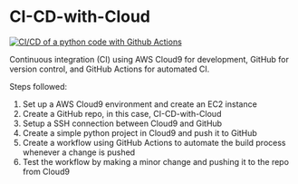 # CI-CD-with-Cloud

[![CI/CD of a python code with Github Actions](https://github.com/Ramkuchana/CI-CD-with-Cloud/actions/workflows/blank.yml/badge.svg)](https://github.com/Ramkuchana/CI-CD-with-Cloud/actions/workflows/blank.yml)


Continuous integration (CI) using AWS Cloud9 for development, GitHub for version control, and GitHub Actions for automated CI.

Steps followed:

1) Set up a AWS Cloud9 environment and create an EC2 instance
2) Create a GitHub repo, in this case, CI-CD-with-Cloud
3) Setup a SSH connection between Cloud9 and GitHub
4) Create a simple python project in Cloud9 and push it to GitHub
5) Create a workflow using GitHub Actions to automate the build process whenever a change is pushed
6) Test the workflow by making a minor change and pushing it to the repo from Cloud9


